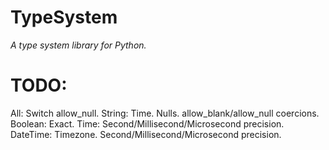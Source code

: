 # TypeSystem

*A type system library for Python.*

# TODO:

All: Switch allow_null.
String: Time. Nulls. allow_blank/allow_null coercions.
Boolean: Exact.
Time: Second/Millisecond/Microsecond precision.
DateTime: Timezone. Second/Millisecond/Microsecond precision.
